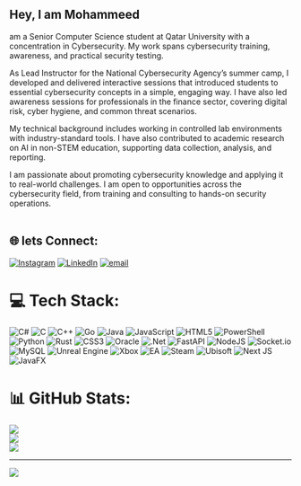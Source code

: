 ## Hey, I am Mohammeed
am a Senior Computer Science student at Qatar University with a concentration in Cybersecurity. My work spans cybersecurity training, awareness, and practical security testing.

As Lead Instructor for the National Cybersecurity Agency’s summer camp, I developed and delivered interactive sessions that introduced students to essential cybersecurity concepts in a simple, engaging way. I have also led awareness sessions for professionals in the finance sector, covering digital risk, cyber hygiene, and common threat scenarios.

My technical background includes working in controlled lab environments with industry-standard tools.  I have also contributed to academic research on AI in non-STEM education, supporting data collection, analysis, and reporting.

I am passionate about promoting cybersecurity knowledge and applying it to real-world challenges. I am open to opportunities across the cybersecurity field, from training and consulting to hands-on security operations.<br><br>


## 🌐 lets Connect:
[![Instagram](https://img.shields.io/badge/Instagram-%23E4405F.svg?logo=Instagram&logoColor=white)](https://instagram.com/llopwa) [![LinkedIn](https://img.shields.io/badge/LinkedIn-%230077B5.svg?logo=linkedin&logoColor=white)](https://linkedin.com/in/melnajjar) [![email](https://img.shields.io/badge/Email-D14836?logo=gmail&logoColor=white)](mailto:xelnajjar@gmail.com) 

# 💻 Tech Stack:
![C#](https://img.shields.io/badge/c%23-%23239120.svg?style=for-the-badge&logo=csharp&logoColor=white) ![C](https://img.shields.io/badge/c-%2300599C.svg?style=for-the-badge&logo=c&logoColor=white) ![C++](https://img.shields.io/badge/c++-%2300599C.svg?style=for-the-badge&logo=c%2B%2B&logoColor=white) ![Go](https://img.shields.io/badge/go-%2300ADD8.svg?style=for-the-badge&logo=go&logoColor=white) ![Java](https://img.shields.io/badge/java-%23ED8B00.svg?style=for-the-badge&logo=openjdk&logoColor=white) ![JavaScript](https://img.shields.io/badge/javascript-%23323330.svg?style=for-the-badge&logo=javascript&logoColor=%23F7DF1E) ![HTML5](https://img.shields.io/badge/html5-%23E34F26.svg?style=for-the-badge&logo=html5&logoColor=white) ![PowerShell](https://img.shields.io/badge/PowerShell-%235391FE.svg?style=for-the-badge&logo=powershell&logoColor=white) ![Python](https://img.shields.io/badge/python-3670A0?style=for-the-badge&logo=python&logoColor=ffdd54) ![Rust](https://img.shields.io/badge/rust-%23000000.svg?style=for-the-badge&logo=rust&logoColor=white) ![CSS3](https://img.shields.io/badge/css3-%231572B6.svg?style=for-the-badge&logo=css3&logoColor=white) ![Oracle](https://img.shields.io/badge/Oracle-F80000?style=for-the-badge&logo=oracle&logoColor=white) ![.Net](https://img.shields.io/badge/.NET-5C2D91?style=for-the-badge&logo=.net&logoColor=white) ![FastAPI](https://img.shields.io/badge/FastAPI-005571?style=for-the-badge&logo=fastapi) ![NodeJS](https://img.shields.io/badge/node.js-6DA55F?style=for-the-badge&logo=node.js&logoColor=white) ![Socket.io](https://img.shields.io/badge/Socket.io-black?style=for-the-badge&logo=socket.io&badgeColor=010101) ![MySQL](https://img.shields.io/badge/mysql-4479A1.svg?style=for-the-badge&logo=mysql&logoColor=white) ![Unreal Engine](https://img.shields.io/badge/unrealengine-%23313131.svg?style=for-the-badge&logo=unrealengine&logoColor=white) ![Xbox](https://img.shields.io/badge/xbox-%23107C10.svg?style=for-the-badge&logo=xbox&logoColor=white) ![EA](https://img.shields.io/badge/ea-%23000000.svg?style=for-the-badge&logo=ea&logoColor=white) ![Steam](https://img.shields.io/badge/steam-%23000000.svg?style=for-the-badge&logo=steam&logoColor=white) ![Ubisoft](https://img.shields.io/badge/Ubisoft-%23F5F5F5.svg?style=for-the-badge&logo=Ubisoft&logoColor=black) ![Next JS](https://img.shields.io/badge/Next-black?style=for-the-badge&logo=next.js&logoColor=white) ![JavaFX](https://img.shields.io/badge/javafx-%23FF0000.svg?style=for-the-badge&logo=javafx&logoColor=white)
# 📊 GitHub Stats:
![](https://github-readme-stats.vercel.app/api?username=mhmdelnajjar&theme=merko&hide_border=false&include_all_commits=false&count_private=false)<br/>
![](https://nirzak-streak-stats.vercel.app/?user=mhmdelnajjar&theme=merko&hide_border=false)<br/>
![](https://github-readme-stats.vercel.app/api/top-langs/?username=mhmdelnajjar&theme=merko&hide_border=false&include_all_commits=false&count_private=false&layout=compact)

---
[![](https://visitcount.itsvg.in/api?id=mhmdelnajjar&icon=0&color=0)](https://visitcount.itsvg.in)

<!-- Proudly created with GPRM ( https://gprm.itsvg.in ) -->

